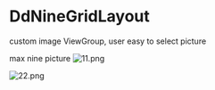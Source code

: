 # DdNineGridLayout
custom image ViewGroup,  user easy to select picture

max nine picture
![11.png](http://upload-images.jianshu.io/upload_images/1622327-c9ae291bfda37f29.png?imageMogr2/auto-orient/strip%7CimageView2/2/w/1240)

![22.png](http://upload-images.jianshu.io/upload_images/1622327-d01583dc8e8f60fe.png?imageMogr2/auto-orient/strip%7CimageView2/2/w/1240)
